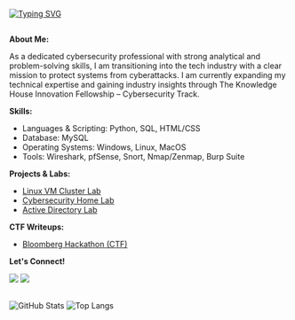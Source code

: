 <a href="https://git.io/typing-svg"><img src="https://readme-typing-svg.demolab.com?font=Fira+Code&size=30&pause=1000&color=1582F3F8&center=true&width=435&lines=Hello%2C+There!+%F0%9F%91%8B;My+name+is+Nadia;Nice+to+meet+you!+" alt="Typing SVG" /></a>
##
**About Me:**

As a dedicated cybersecurity professional with strong analytical and problem-solving skills, I am transitioning into the tech industry with a clear mission to protect systems from
cyberattacks. I am currently expanding my technical expertise and gaining industry insights through The Knowledge House Innovation Fellowship – Cybersecurity Track.



**Skills:**   
- Languages & Scripting: Python, SQL, HTML/CSS
- Database: MySQL
- Operating Systems: Windows, Linux, MacOS
- Tools: Wireshark, pfSense, Snort, Nmap/Zenmap, Burp Suite

**Projects & Labs:**  
- <a href="https://github.com/nadiansh/Linux-VM-Cluster">Linux VM Cluster Lab</a>
- <a href="https://github.com/nadiansh/Cybersecurity-Home-Lab-Environment">Cybersecurity Home Lab</a>
- <a href="https://github.com/nadiansh/Active-Directory-Lab">Active Directory Lab</a> 

**CTF Writeups:**
- <a href="https://github.com/nadiansh/Bloomberg-Hackathon-CTF-/tree/main">Bloomberg Hackathon (CTF)</a>



    
**Let's Connect!**  

<a href="https://linkedin.com/in/nadiansh"><img src="https://custom-icon-badges.demolab.com/badge/LinkedIn-0A66C2?logo=linkedin-white&logoColor=fff" /></a>
<a href="https://github.com/nadiansh"><img src="https://img.shields.io/badge/GitHub-%23121011.svg?logo=github&logoColor=white" /></a>




##

![GitHub Stats](https://github-readme-stats.vercel.app/api?username=nadiansh&show_icons=true&rank_icon=github&bg_color=0d1117&hide_border=true&title_color=c9d1d9&text_color=c9d1d9&icon_color=c9d1d9) ![Top Langs](https://github-readme-stats.vercel.app/api/top-langs/?username=nadiansh&hide_progress=true&bg_color=0d1117&hide_border=true&title_color=c9d1d9&text_color=c9d1d9)



